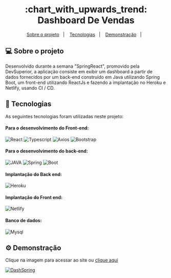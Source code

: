 <h1 align="center">:chart_with_upwards_trend: Dashboard De Vendas</h1>


<p align="center">
  <a href="#projeto">Sobre o projeto</a>&nbsp;&nbsp;&nbsp;|&nbsp;&nbsp;&nbsp;
  <a href="#tecnologias">Tecnologias</a>&nbsp;&nbsp;&nbsp;|&nbsp;&nbsp;&nbsp;
  <a href="#demonstracao">Demonstração</a>&nbsp;&nbsp;&nbsp;|&nbsp;&nbsp;&nbsp;
</p>

## <a id="projeto"> 💻 Sobre o projeto </a>

Desenvolvido durante a semana "SpringReact", promovido pela DevSuperior, a aplicação consiste em exibir um dashboard a partir de dados fornecidos por um back-end construído em Java utilizando Spring Boot, um front-end utilizando ReactJs e fazendo a implantação no Heroku e Netlify, usando CI / CD.


## <a id="tecnologias"> 🧪 Tecnologias </a>

As seguintes tecnologias foram utilizadas neste projeto:

#### Para o desenvolvimento do Front-end:

![React](https://img.shields.io/badge/React-20232A?style=for-the-badge&logo=react&logoColor=61DAFB)
![Typescript](https://img.shields.io/badge/TypeScript-007ACC?style=for-the-badge&logo=typescript&logoColor=white)
![Axios](https://img.shields.io/badge/Axios-5a29e4?style=for-the-badge)
![Bootstrap](https://img.shields.io/badge/Bootstrap-563D7C?style=for-the-badge&logo=bootstrap&logoColor=white)

#### Para o desenvolvimento do back-end:
 
![JAVA](https://img.shields.io/badge/Java-ED8B00?style=for-the-badge&logo=java&logoColor=white)
![Spring](https://img.shields.io/badge/Spring-6DB33F?style=for-the-badge&logo=spring&logoColor=white)
![Boot](https://img.shields.io/badge/Spring_Boot-F2F4F9?style=for-the-badge&logo=spring-boot)

#### Implantação do Back end:
![Heroku](https://img.shields.io/badge/Heroku-430098?style=for-the-badge&logo=heroku&logoColor=white)

#### Implantação do Front end:
![Netlify](https://img.shields.io/badge/Netlify-00C7B7?style=for-the-badge&logo=netlify&logoColor=white)

#### Banco de dados:

![Mysql](https://img.shields.io/badge/MySQL-00000F?style=for-the-badge&logo=mysql&logoColor=white)


## <a id="demonstracao"> ⚙️ Demonstração </a>

Clique na imagem para acessar ao site ou <a href="https://bit.ly/dashboardspringreact" target="_blank">clique aqui</a>

<a href="https://bit.ly/dashboardspringreact" target="_blank">![DashSpring](https://user-images.githubusercontent.com/67839316/133517870-48287e5a-3b3c-4e3f-8d02-cd40371e1778.gif)</a>

